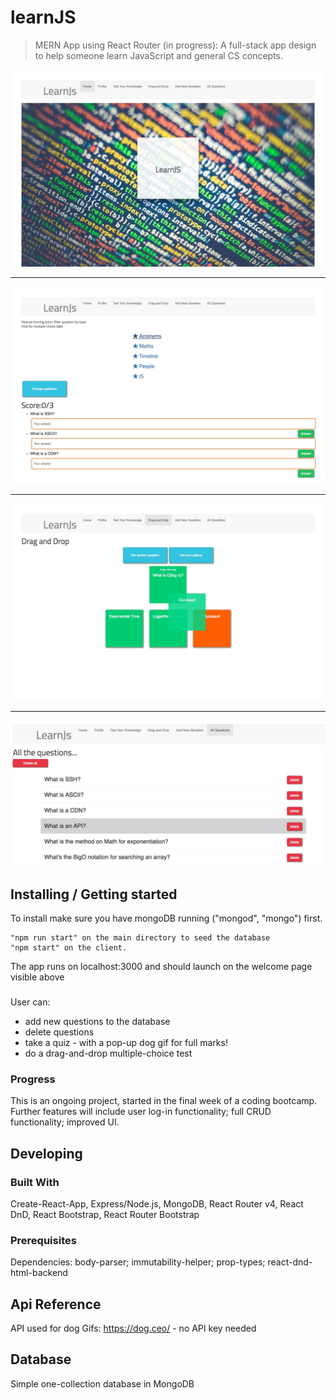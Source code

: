 # learnJS
> MERN App using React Router (in progress):
>A full-stack app design to help someone learn JavaScript and general CS concepts.

![Image of the welcome page](./welcome.png)
****
![Image of questions](./q-and-a.png)
****
![Image of drag and drop](./dnd.png)
****
![Image of full list of qq in db](./allqq.png)


## Installing / Getting started

To install make sure you have mongoDB running ("mongod", "mongo") first. 

```
"npm run start" on the main directory to seed the database
"npm start" on the client. 

```

The app runs on localhost:3000 and should launch on the welcome page visible above
###
User can:
* add new questions to the database
* delete questions 
* take a quiz - with a pop-up dog gif for full marks!
* do a drag-and-drop multiple-choice test

### Progress
This is an ongoing project, started in the final week of a coding bootcamp.
Further features will include user log-in functionality; full CRUD functionality; improved UI.

## Developing

### Built With
Create-React-App, Express/Node.js, MongoDB,  React Router v4, React DnD, React Bootstrap, React Router Bootstrap

### Prerequisites
Dependencies: body-parser; immutability-helper; prop-types; react-dnd-html-backend

## Api Reference

API used for dog Gifs: https://dog.ceo/ - no API key needed

## Database

Simple one-collection database in MongoDB


